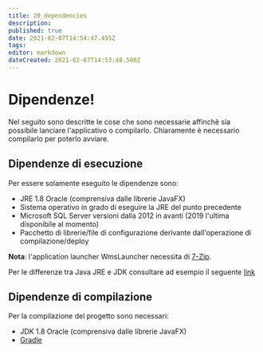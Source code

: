 ```yaml
---
title: 20_dependencies
description: 
published: true
date: 2021-02-07T14:54:47.455Z
tags: 
editor: markdown
dateCreated: 2021-02-07T14:53:48.500Z
---
```



# Dipendenze!

Nel seguito sono descritte le cose che sono necessarie affinchè sia possibile lanciare l'applicativo o compilarlo. Chiaramente è necessario compilarlo per poterlo avviare.

## Dipendenze di esecuzione

Per essere solamente eseguito le dipendenze sono:

* JRE 1.8 Oracle (comprensiva dalle librerie JavaFX)
* Sistema operativo in grado di eseguire la JRE del punto precedente
* Microsoft SQL Server versioni dalla 2012 in avanti (2019 l'ultima disponibile al momento)
* Pacchetto di librerie/file di configurazione derivante dall'operazione di compilazione/deploy

**Nota**: l'application launcher WmsLauncher necessita di [7-Zip][2].

Per le differenze tra Java JRE e JDK consultare ad esempio il seguente [link][1]

## Dipendenze di compilazione

Per la compilazione del progetto sono necessari:

* JDK 1.8 Oracle (comprensiva dalle librerie JavaFX)
* [Gradle][3]

[1]: https://www.redhat.com/it/topics/cloud-native-apps/what-is-a-Java-runtime-environment
[2]: https://www.7-zip.org/download.html
[3]: /ejlog/it/10_developer/10_basic_concepts/30_build.md
